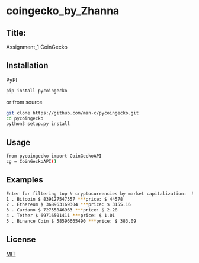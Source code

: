 # coingecko_by_Zhanna
## Title:
Assignment_1 CoinGecko
## Installation

PyPI
```bash 
pip install pycoingecko
```
or from source
```bash
git clone https://github.com/man-c/pycoingecko.git
cd pycoingecko
python3 setup.py install
```
## Usage
```bash
from pycoingecko import CoinGeckoAPI
cg = CoinGeckoAPI()
```
## Examples
```bash
Enter for filtering top N cryptocurrencies by market capitalization:  5
1 . Bitcoin $ 839127547557 ***price: $ 44578
2 . Ethereum $ 368963169304 ***price: $ 3155.16
3 . Cardano $ 72755846963 ***price: $ 2.28
4 . Tether $ 69716501411 ***price: $ 1.01
5 . Binance Coin $ 58596665490 ***price: $ 383.09
```
## License
[MIT](https://choosealicense.com/licenses/mit/)
